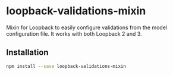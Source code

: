 # loopback-validations-mixin

Mixin for Loopback to easily configure validations from the model configuration file. It works with both Loopback 2 and 3.

## Installation

````bash
npm install --save loopback-validations-mixin
````

